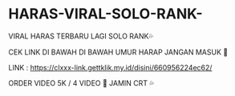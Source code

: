 # HARAS-VIRAL-SOLO-RANK-
VIRAL HARAS TERBARU LAGI SOLO RANK💦

CEK LINK DI BAWAH 
DI BAWAH UMUR HARAP JANGAN MASUK 🔞 

LINK : https://clxxx-link.gettklik.my.id/disini/660956224ec62/ 

ORDER VIDEO  5K / 4 VIDEO 🥵 
JAMIN CRT 💦
